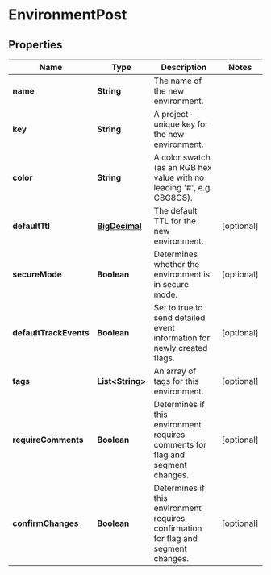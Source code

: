 
# EnvironmentPost

## Properties
Name | Type | Description | Notes
------------ | ------------- | ------------- | -------------
**name** | **String** | The name of the new environment. | 
**key** | **String** | A project-unique key for the new environment. | 
**color** | **String** | A color swatch (as an RGB hex value with no leading &#39;#&#39;, e.g. C8C8C8). | 
**defaultTtl** | [**BigDecimal**](BigDecimal.md) | The default TTL for the new environment. |  [optional]
**secureMode** | **Boolean** | Determines whether the environment is in secure mode. |  [optional]
**defaultTrackEvents** | **Boolean** | Set to true to send detailed event information for newly created flags. |  [optional]
**tags** | **List&lt;String&gt;** | An array of tags for this environment. |  [optional]
**requireComments** | **Boolean** | Determines if this environment requires comments for flag and segment changes. |  [optional]
**confirmChanges** | **Boolean** | Determines if this environment requires confirmation for flag and segment changes. |  [optional]



